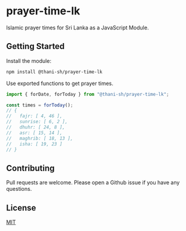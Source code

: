 # prayer-time-lk

Islamic prayer times for Sri Lanka as a JavaScript Module.

## Getting Started

Install the module:

```sh
npm install @thani-sh/prayer-time-lk
```

Use exported functions to get prayer times.

```js
import { forDate, forToday } from "@thani-sh/prayer-time-lk";

const times = forToday();
// {
//   fajr: [ 4, 46 ],
//   sunrise: [ 6, 2 ],
//   dhuhr: [ 24, 8 ],
//   asr: [ 15, 14 ],
//   maghrib: [ 18, 13 ],
//   isha: [ 19, 23 ]
// }
```

## Contributing

Pull requests are welcome. Please open a Github issue if you have any questions.

## License

[MIT](https://choosealicense.com/licenses/mit/)
